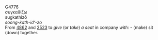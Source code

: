 <body>
  <p>G4776<br>  συγκαθίζω  <br> sugkathizō  <br><i>soong-kath-id‘-zo </i><br>From <a href="g4862.htm">4862</a> and <a href="g2523.htm">2523</a>  to <i>give</i> (or <i>take</i>) <i>a</i> <i>seat</i> in company <i>with:</i> - (make) sit (down) together.<br></p>
 </body>